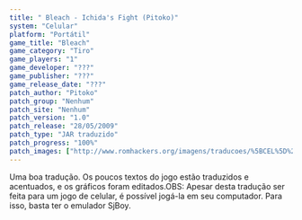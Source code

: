 ```yaml
---
title: " Bleach - Ichida's Fight (Pitoko)"
system: "Celular"
platform: "Portátil"
game_title: "Bleach"
game_category: "Tiro"
game_players: "1"
game_developer: "???"
game_publisher: "???"
game_release_date: "???"
patch_author: "Pitoko"
patch_group: "Nenhum"
patch_site: "Nenhum"
patch_version: "1.0"
patch_release: "28/05/2009"
patch_type: "JAR traduzido"
patch_progress: "100%"
patch_images: ["http://www.romhackers.org/imagens/traducoes/%5BCEL%5D%20Bleach%20-%20Pitoko%20-%201.png","http://www.romhackers.org/imagens/traducoes/%5BCEL%5D%20Bleach%20-%20Pitoko%20-%202.png","http://www.romhackers.org/imagens/traducoes/%5BCEL%5D%20Bleach%20-%20Pitoko%20-%203.png"]
---
```

Uma boa tradução. Os poucos textos do jogo estão traduzidos e acentuados, e os gráficos foram editados.OBS: Apesar desta tradução ser feita para um jogo de celular, é possível jogá-la em seu computador. Para isso, basta ter o emulador SjBoy.